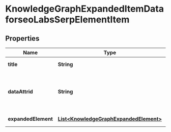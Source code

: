 

# KnowledgeGraphExpandedItemDataforseoLabsSerpElementItem


## Properties

| Name | Type | Description | Notes |
|------------ | ------------- | ------------- | -------------|
|**title** | **String** | title of a given link element |  [optional] |
|**dataAttrid** | **String** | google defined data attribute ID example: kc:/local:place qa |  [optional] |
|**expandedElement** | [**List&lt;KnowledgeGraphExpandedElement&gt;**](KnowledgeGraphExpandedElement.md) | expanded element |  [optional] |



